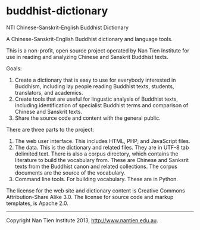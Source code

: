 buddhist-dictionary
===============================================================================
NTI Chinese-Sanskrit-English Buddhist Dictionary

A Chinese-Sanskrit-English Buddhist dictionary and language tools.

This is a non-profit, open source project operated by Nan Tien Institute for use 
in reading and analyzing Chinese and Sanskrit Buddhist texts.

Goals:  
1. Create a dictionary that is easy to use for everybody interested in Buddhism, 
   including lay people reading Buddhist texts, students, translators, and academics.  
2. Create tools that are useful for lingustic analysis of Buddhist texts, including 
   identification of specialist Buddhist terms and comparison of Chinese and Sanskrit texts.  
3. Share the source code and content with the general public.

There are three parts to the project:  
1. The web user interface. This includes HTML, PHP, and JavaScript files.  
2. The data. This is the dictionary and related files. They are in UTF-8 tab delimited text.
   There is also a corpus directory, which contains the literature to build the vocabulary
   from. These are Chinese and Sanksrit texts from the Buddhist canon and related 
   collections. The corpus documents are the source of the vocabulary.  
3. Command line tools. For building vocabulary. These are in Python.  

The license for the web site and dictionary content is Creative Commons 
Attribution-Share Alike 3.0. The license for source code and markup templates, 
is Apache 2.0.

-------------------------------------------------------------------------------
Copyright Nan Tien Institute 2013, http://www.nantien.edu.au.
